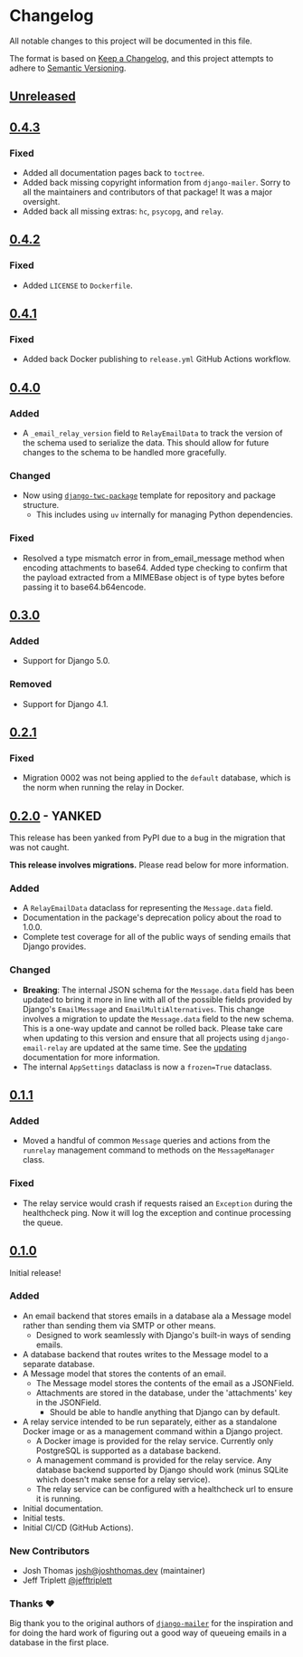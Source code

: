 # Changelog

All notable changes to this project will be documented in this file.

The format is based on [Keep a Changelog](https://keepachangelog.com/en/1.0.0/),
and this project attempts to adhere to [Semantic Versioning](https://semver.org/spec/v2.0.0.html).

<!--
## [${version}]
### Added - for new features
### Changed - for changes in existing functionality
### Deprecated - for soon-to-be removed features
### Removed - for now removed features
### Fixed - for any bug fixes
### Security - in case of vulnerabilities
[${version}]: https://github.com/westerveltco/django-email-relay/releases/tag/v${version}
-->

## [Unreleased]

## [0.4.3]

### Fixed

-   Added all documentation pages back to `toctree`.
-   Added back missing copyright information from `django-mailer`. Sorry to all the maintainers and contributors of that package! It was a major oversight.
-   Added back all missing extras: `hc`, `psycopg`, and `relay`.

## [0.4.2]

### Fixed

-   Added `LICENSE` to `Dockerfile`.

## [0.4.1]

### Fixed

-   Added back Docker publishing to `release.yml` GitHub Actions workflow.

## [0.4.0]

### Added

-   A `_email_relay_version` field to `RelayEmailData` to track the version of the schema used to serialize the data. This should allow for future changes to the schema to be handled more gracefully.

### Changed

-   Now using [`django-twc-package`](https://github.com/westerveltco/django-twc-package) template for repository and package structure.
    -   This includes using `uv` internally for managing Python dependencies.

### Fixed

-   Resolved a type mismatch error in from_email_message method when encoding attachments to base64. Added type checking to confirm that the payload extracted from a MIMEBase object is of type bytes before passing it to base64.b64encode.

## [0.3.0]

### Added

-   Support for Django 5.0.

### Removed

-   Support for Django 4.1.

## [0.2.1]

### Fixed

-   Migration 0002 was not being applied to the `default` database, which is the norm when running the relay in Docker.

## [0.2.0] - **YANKED**

This release has been yanked from PyPI due to a bug in the migration that was not caught.

**This release involves migrations.** Please read below for more information.

### Added

-   A `RelayEmailData` dataclass for representing the `Message.data` field.
-   Documentation in the package's deprecation policy about the road to 1.0.0.
-   Complete test coverage for all of the public ways of sending emails that Django provides.

### Changed

-   **Breaking**: The internal JSON schema for the `Message.data` field has been updated to bring it more in line with all of the possible fields provided by Django's `EmailMessage` and `EmailMultiAlternatives`. This change involves a migration to update the `Message.data` field to the new schema. This is a one-way update and cannot be rolled back. Please take care when updating to this version and ensure that all projects using `django-email-relay` are updated at the same time. See the [updating](https://django-email-relay.westervelt.dev/en/latest/updating.html) documentation for more information.
-   The internal `AppSettings` dataclass is now a `frozen=True` dataclass.

## [0.1.1]

### Added

-   Moved a handful of common `Message` queries and actions from the `runrelay` management command to methods on the `MessageManager` class.

### Fixed

-   The relay service would crash if requests raised an `Exception` during the healthcheck ping. Now it will log the exception and continue processing the queue.

## [0.1.0]

Initial release!

### Added

-   An email backend that stores emails in a database ala a Message model rather than sending them via SMTP or other means.
    -   Designed to work seamlessly with Django's built-in ways of sending emails.
-   A database backend that routes writes to the Message model to a separate database.
-   A Message model that stores the contents of an email.
    -   The Message model stores the contents of the email as a JSONField.
    -   Attachments are stored in the database, under the 'attachments' key in the JSONField.
        -   Should be able to handle anything that Django can by default.
-   A relay service intended to be run separately, either as a standalone Docker image or as a management command within a Django project.
    -   A Docker image is provided for the relay service. Currently only PostgreSQL is supported as a database backend.
    -   A management command is provided for the relay service. Any database backend supported by Django should work (minus SQLite which doesn't make sense for a relay service).
    -   The relay service can be configured with a healthcheck url to ensure it is running.
-   Initial documentation.
-   Initial tests.
-   Initial CI/CD (GitHub Actions).

### New Contributors

-   Josh Thomas <josh@joshthomas.dev> (maintainer)
-   Jeff Triplett [@jefftriplett](https://github.com/jefftriplett)

### Thanks ❤️

Big thank you to the original authors of [`django-mailer`](https://github.com/pinax/django-mailer) for the inspiration and for doing the hard work of figuring out a good way of queueing emails in a database in the first place.

[unreleased]: https://github.com/westerveltco/django-email-relay/compare/v0.4.3...HEAD
[0.1.0]: https://github.com/westerveltco/django-email-relay/releases/tag/v0.1.0
[0.1.1]: https://github.com/westerveltco/django-email-relay/releases/tag/v0.1.1
[0.2.0]: https://github.com/westerveltco/django-email-relay/releases/tag/v0.2.0
[0.2.1]: https://github.com/westerveltco/django-email-relay/releases/tag/v0.2.1
[0.3.0]: https://github.com/westerveltco/django-email-relay/releases/tag/v0.3.0
[0.4.0]: https://github.com/westerveltco/django-email-relay/releases/tag/v0.4.0
[0.4.1]: https://github.com/westerveltco/django-email-relay/releases/tag/v0.4.1
[0.4.2]: https://github.com/westerveltco/django-email-relay/releases/tag/v0.4.2
[0.4.3]: https://github.com/westerveltco/django-email-relay/releases/tag/v0.4.3

